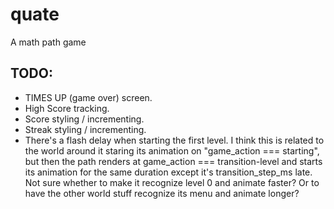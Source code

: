 # quate

A math path game


## TODO:
- TIMES UP (game over) screen.
- High Score tracking.
- Score styling / incrementing.
- Streak styling / incrementing.
- There's a flash delay when starting the first level. I think this is related to the world around it staring its animation on "game_action === starting", but then the path renders at game_action === transition-level and starts its animation for the same duration except it's transition_step_ms late. Not sure whether to make it recognize level 0 and animate faster? Or to have the other world stuff recognize its menu and animate longer?
